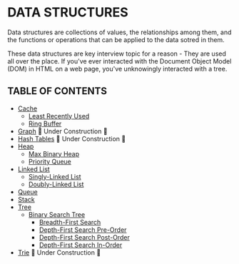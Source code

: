# DATA STRUCTURES

Data structures are collections of values, the relationships among them, and the functions or operations that can be applied to the data sotred in them.

These data structures are key interview topic for a reason - They are used all over the place. If you've ever interacted with the Document Object Model (DOM) in HTML on a web page, you've unknowingly interacted with a tree.

## TABLE OF CONTENTS

-   [Cache](cache)
    -   [Least Recently Used](cache/least_recently_used)
    -   [Ring Buffer](cache/ring_buffer)
-   [Graph](graph) 🚧 Under Construction 🚧
-   [Hash Tables](hash_tables) 🚧 Under Construction 🚧
-   [Heap](heap)
    -   [Max Binary Heap](heap/max_binary_heap)
    -   [Priority Queue](heap/priority_queue)
-   [Linked List](linked_list)
    -   [Singly-Linked List](linked_list/singly_linked_list)
    -   [Doubly-Linked List](linked_list/doubly_linked_list)
-   [Queue](queue)
-   [Stack](stack)
-   [Tree](tree)
    -   [Binary Search Tree](tree/binary_search_tree)
        -   [Breadth-First Search](tree/breadth_first_search)
        -   [Depth-First Search Pre-Order](tree/depth_first_search_pre_order)
        -   [Depth-First Search Post-Order](tree/depth_first_search_post_order)
        -   [Depth-First Search In-Order](tree/depth_first_search_in_order)
-   [Trie](trie) 🚧 Under Construction 🚧
